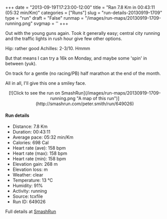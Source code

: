+++
date = "2013-09-19T17:23:00-12:00"
title = "Ran 7.8 Km in 00:43:11 (05:32 min/Km)"
categories = ["Runs"]
slug = "run-details-20130919-1709"
type = "run"
draft = "False"
runmap = "/images/run-maps/20130919-1709-running.png"
svgmap = '<polyline points="87 60, 100 47, 93 36, 91 35, 91 32, 90 31, 71 26, 37 17, 32 28, 30 28, 29 31, 24 29, 24 29, 21 34, 16 32, 8 43, 3 42, 0 44, 0 48, 3 58, 10 72, 28 83, 45 76, 52 77, 55 76, 57 77, 64 78, 69 76, 85 60">'
+++

Out with the young guns again. Took it generally easy; central city running and the traffic lights in rush hour give few other options. 

Hip: rather good
Achilles: 2-3/10. Hmmm

But that means I can try a 16k on Monday, and maybe some 'spin' in between (yuk). 

On track for a gentle (no racing/PB) half marathon at the end of the month. 


All in all, I'll give this one a smiley face. 

<!--more-->

<center>
[![Click to see the run on SmashRun](/images/run-maps/20130919-1709-running.png "A map of this run")](http://smashrun.com/peter.smith/run/649026)
</center>

#### Run details

* Distance: 7.8 Km
* Duration: 00:43:11
* Average pace: 05:32 min/Km
* Calories: 698 Cal
* Heart rate (ave): 158 bpm
* Heart rate (max): 158 bpm
* Heart rate (min): 158 bpm
* Elevation gain: 268 m
* Elevation loss:  m
* Weather: clear
* Temperature: 13 &deg;C
* Humidity: 91%
* Activity: running
* Source: tcxfile
* Run ID: 649026

Full details at [SmashRun](http://smashrun.com/peter.smith/run/649026)